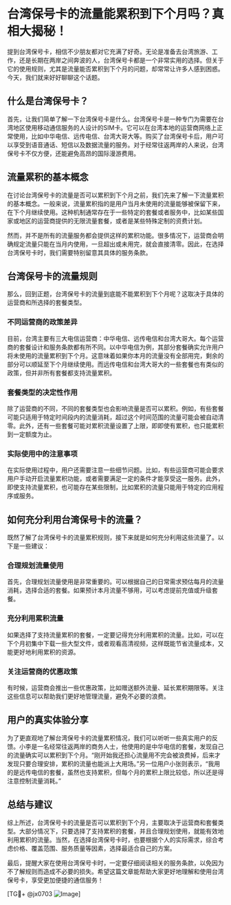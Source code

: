 # 台湾保号卡的流量能累积到下个月吗？真相大揭秘！

提到台湾保号卡，相信不少朋友都对它充满了好奇。无论是准备去台湾旅游、工作，还是长期在两岸之间奔波的人，台湾保号卡都是一个非常实用的选择。但关于它的使用规则，尤其是流量能否累积到下个月的问题，却常常让许多人感到困惑。今天，我们就来好好聊聊这个话题。

## 什么是台湾保号卡？

首先，让我们简单了解一下台湾保号卡是什么。台湾保号卡是一种专门为需要在台湾地区使用移动通信服务的人设计的SIM卡。它可以在台湾本地的运营商网络上正常使用，比如中华电信、远传电信、台湾大哥大等。购买了台湾保号卡后，用户可以享受到语音通话、短信以及数据流量的服务。对于经常往返两岸的人来说，台湾保号卡不仅方便，还能避免高昂的国际漫游费用。

## 流量累积的基本概念

在讨论台湾保号卡的流量是否可以累积到下个月之前，我们先来了解一下流量累积的基本概念。一般来说，流量累积指的是用户当月未使用的流量能够被保留下来，在下个月继续使用。这种机制通常存在于一些特定的套餐或者服务中，比如某些国家或地区的运营商提供的无限流量套餐，或者是某些特殊定制的资费计划。

然而，并不是所有的流量服务都会提供这样的累积功能。很多情况下，运营商会明确规定流量只能在当月内使用，一旦超出或未用完，就会直接清零。因此，在选择台湾保号卡时，我们需要特别留意其具体的服务条款。

## 台湾保号卡的流量规则

那么，回到正题，台湾保号卡的流量到底能不能累积到下个月呢？这取决于具体的运营商和所选择的套餐类型。

### 不同运营商的政策差异

目前，台湾主要有三大电信运营商：中华电信、远传电信和台湾大哥大。每个运营商的套餐设计和服务条款都有所不同。以中华电信为例，其部分套餐确实允许用户将未使用的流量累积到下个月。这意味着如果你本月的流量没有全部用完，剩余的部分可以顺延至下个月继续使用。而远传电信和台湾大哥大的一些套餐也有类似的政策，但并非所有套餐都支持流量累积。

### 套餐类型的决定性作用

除了运营商的不同，不同的套餐类型也会影响流量是否可以累积。例如，有些套餐可能只适用于特定时间段内的流量消耗，超过这个时间范围的流量可能会被自动清零。此外，还有一些套餐可能对累积流量设置了上限，即即使有累积，也只能累积到一定额度为止。

### 实际使用中的注意事项

在实际使用过程中，用户还需要注意一些细节问题。比如，有些运营商可能会要求用户手动开启流量累积功能，或者需要满足一定的条件才能享受这一服务。此外，即使支持流量累积，也可能存在某些限制，比如累积的流量只能用于特定的应用程序或服务。

## 如何充分利用台湾保号卡的流量？

既然了解了台湾保号卡的流量累积规则，接下来就是如何充分利用这些流量了。以下是一些建议：

### 合理规划流量使用

首先，合理规划流量使用是非常重要的。可以根据自己的日常需求预估每月的流量消耗，选择合适的套餐。如果预计本月流量不够用，可以考虑提前充值或升级套餐。

### 充分利用累积流量

如果选择了支持流量累积的套餐，一定要记得充分利用累积的流量。比如，可以在下个月初集中下载一些大型文件，或者观看高清视频，这样既能节省流量成本，又能更好地利用累积的资源。

### 关注运营商的优惠政策

有时候，运营商会推出一些优惠政策，比如赠送额外流量、延长累积期限等。关注这些信息可以帮助我们更好地管理流量，避免不必要的浪费。

## 用户的真实体验分享

为了更直观地了解台湾保号卡的流量累积情况，我们可以听听一些真实用户的反馈。小李是一名经常往返两岸的商务人士，他使用的是中华电信的套餐，发现自己的流量确实可以累积到下个月。“刚开始我还担心流量用不完会被浪费掉，后来才发现只要合理安排，累积的流量也能派上大用场。”另一位用户小张则表示，“我用的是远传电信的套餐，虽然也支持累积，但每个月的累积上限比较低，所以还是得注意控制流量消耗。”

## 总结与建议

综上所述，台湾保号卡的流量是否可以累积到下个月，主要取决于运营商和套餐类型。大部分情况下，只要选择了支持累积的套餐，并且合理规划使用，就能有效地利用累积的流量。当然，在选择台湾保号卡时，也要根据个人的实际需求，综合考虑价格、覆盖范围、服务质量等因素，选择最适合自己的方案。

最后，提醒大家在使用台湾保号卡时，一定要仔细阅读相关的服务条款，以免因为不了解规则而造成不必要的损失。希望这篇文章能帮助大家更好地理解和使用台湾保号卡，享受更加便捷的通信服务！

[TG💪+ @jx0703 ![Image](https://github.com/user-attachments/assets/dbca1d08-cadb-493c-b0ec-ad6f7a83f270)]